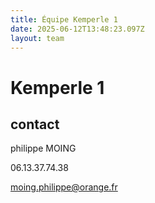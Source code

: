 ```yaml
---
title: Équipe Kemperle 1
date: 2025-06-12T13:48:23.097Z
layout: team
---
```


# Kemperle 1

## contact 

philippe MOING

06.13.37.74.38 

moing.philippe@orange.fr

